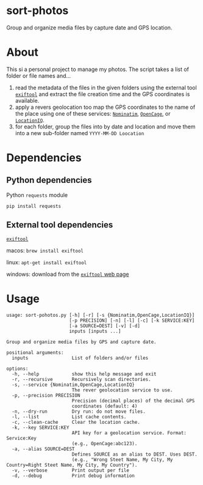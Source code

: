 # sort-photos
Group and organize media files by capture date and GPS location.

# About
This si a personal project to manage my photos.
The script takes a list of folder or file names and…

1. read the metadata of the files in the given folders using the external tool [`exiftool`](https://exiftool.org) and extract the file creation time and the GPS coordinates is available.
2. apply a revers geolocation too map the GPS coordinates to the name of the place using one of these services: [`Nominatim`](https://nominatim.org), [`OpenCage`](https://opencagedata.com), or [`LocationIQ`](https://locationiq.com).
3. for each folder, group the files into by date and location and move them into a new sub-folder named `YYYY-MM-DD Loocation`

# Dependencies

## Python dependencies
Python `requests` module
```shell
pip install requests
```

## External tool dependencies
[`exiftool`](https://exiftool.org)

macos: `brew install exiftool`

linux: `apt-get install exiftool`

windows: download from the [`exiftool` web page](https://exiftool.org)

# Usage

```shell
usage: sort-pohotos.py [-h] [-r] [-s {Nominatim,OpenCage,LocationIQ}]
                       [-p PRECISION] [-n] [-l] [-c] [-k SERVICE:KEY]
                       [-a SOURCE=DEST] [-v] [-d]
                       inputs [inputs ...]

Group and organize media files by GPS and capture date.

positional arguments:
  inputs                List of folders and/or files

options:
  -h, --help            show this help message and exit
  -r, --recursive       Recursively scan directories.
  -s, --service {Nominatim,OpenCage,LocationIQ}
                        The rever geolocation service to use.
  -p, --precision PRECISION
                        Precision (decimal places) of the decimal GPS
                        coordinates (default: 4)
  -n, --dry-run         Dry run: do not move files.
  -l, --list            List cache contents.
  -c, --clean-cache     Clear the location cache.
  -k, --key SERVICE:KEY
                        API key for a geolocation service. Format: Service:Key
                        (e.g., OpenCage:abc123).
  -a, --alias SOURCE=DEST
                        Defines SOURCE as an alias to DEST. Uses DEST.
                        (e.g., "Wrong Steet Name, My City, My Country=Right Steet Name, My City, My Country").
  -v, --verbose         Print output per file
  -d, --debug           Print debug information
```
